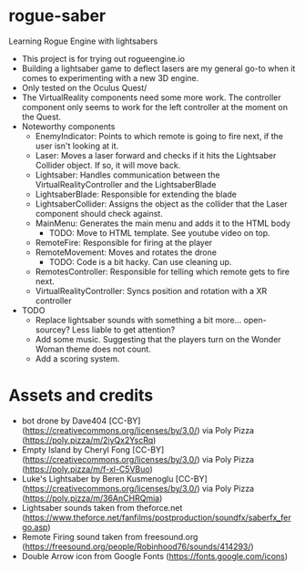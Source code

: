 # rogue-saber
Learning Rogue Engine with lightsabers

* This project is for trying out rogueengine.io
* Building a lightsaber game to deflect lasers are my general go-to when it comes to experimenting with a new 3D engine.
* Only tested on the Oculus Quest/
* The VirtualReality components need some more work. The controller component only seems to work for the left controller at the moment on the Quest.
* Noteworthy components
  * EnemyIndicator: Points to which remote is going to fire next, if the user isn't looking at it.
  * Laser: Moves a laser forward and checks if it hits the Lightsaber Collider object. If so, it will move back.
  * Lightsaber: Handles communication between the VirtualRealityController and the LightsaberBlade
  * LightsaberBlade: Responsible for extending the blade
  * LightsaberCollider: Assigns the object as the collider that the Laser component should check against.
  * MainMenu: Generates the main menu and adds it to the HTML body
    * TODO: Move to HTML template. See youtube video on top.
  * RemoteFire: Responsible for firing at the player
  * RemoteMovement: Moves and rotates the drone
    * TODO: Code is a bit hacky. Can use cleaning up.
  * RemotesController: Responsible for telling which remote gets to fire next.
  * VirtualRealityController: Syncs position and rotation with a XR controller
* TODO
  * Replace lightsaber sounds with something a bit more... open-sourcey? Less liable to get attention?
  * Add some music. Suggesting that the players turn on the Wonder Woman theme does not count.
  * Add a scoring system.

# Assets and credits
* bot drone by Dave404 [CC-BY] (https://creativecommons.org/licenses/by/3.0/) via Poly Pizza (https://poly.pizza/m/2iyQx2YscRq)
* Empty Island by Cheryl Fong [CC-BY] (https://creativecommons.org/licenses/by/3.0/) via Poly Pizza (https://poly.pizza/m/f-xl-C5VBuo)
* Luke's Lightsaber by Beren Kusmenoglu [CC-BY] (https://creativecommons.org/licenses/by/3.0/) via Poly Pizza (https://poly.pizza/m/36AnCHRQmia)
* Lightsaber sounds taken from theforce.net (https://www.theforce.net/fanfilms/postproduction/soundfx/saberfx_fergo.asp)
* Remote Firing sound taken from freesound.org (https://freesound.org/people/Robinhood76/sounds/414293/)
* Double Arrow icon from Google Fonts (https://fonts.google.com/icons)
